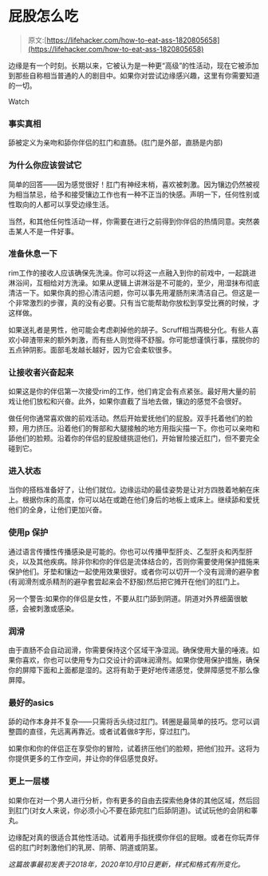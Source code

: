 # 屁股怎么吃

> 原文:[https://lifehacker.com/how-to-eat-ass-1820805658](https://lifehacker.com/how-to-eat-ass-1820805658)

边缘是有一个时刻。长期以来，它被认为是一种更“高级”的性活动，现在它被添加到那些自称相当普通的人的剧目中。如果你对尝试边缘感兴趣，这里有你需要知道的一切。

Watch

### 事实真相

舔被定义为亲吻和舔你伴侣的肛门和直肠。(肛门是外部，直肠是内部)

### 为什么你应该尝试它

简单的回答——因为感觉很好！肛门有神经末梢，喜欢被刺激。因为镶边仍然被视为相当禁忌，给予和接受镶边工作也有一种不正当的快感。声明一下，任何性别或性取向的人都可以享受边缘生活。

当然，和其他任何性活动一样，你需要在进行之前得到你伴侣的热情同意。突然袭击某人不是一件好事。

### 准备休息一下

rim工作的接收人应该确保先洗澡。你可以将这一点融入到你的前戏中，一起跳进淋浴间，互相给对方洗澡。如果从逻辑上讲淋浴是不可能的，至少，用湿抹布彻底清洁一下。如果你真的担心清洁问题，你可以事先用灌肠剂来清洁自己。但这是一个非常激烈的步骤，真的没有必要。只有当它能帮助你放松到享受比赛的时候，才这样做。

如果送礼者是男性，他可能会考虑剃掉他的胡子。Scruff相当两极分化。有些人喜欢小碎渣带来的额外刺激，而有些人则觉得不舒服。你可能想谨慎行事，摆脱你的五点钟阴影。面部毛发越长越好，因为它会柔软很多。

### 让接收者兴奋起来

如果这是你的伴侣第一次接受rim的工作，他们肯定会有点紧张。最好用大量的前戏让他们放松和兴奋。此外，如果你直截了当地去做，镶边的感觉不会很好。

做任何你通常喜欢做的前戏活动。然后开始爱抚他们的屁股。双手托着他们的脸颊，用力挤压。沿着他们的臀部和大腿接触的地方用指尖描一下。你也可以亲吻和舔他们的脸颊。沿着你的伴侣的屁股缝挑逗他们，开始冒险接近肛门，但不要完全碰到它。

### 进入状态

当你的搭档准备好了，让他们就位。边缘运动的最佳姿势是让对方四肢着地躺在床上。根据你床的高度，你可以站在或跪在他们身后的地板上或床上。继续舔和爱抚他们的全身，让他们更加兴奋。

### 使用p 保护

通过语言传播性传播感染是可能的。你也可以传播甲型肝炎、乙型肝炎和丙型肝炎，以及其他疾病。除非你和你的伴侣是流体结合的，否则你需要使用保护措施来保护他们。牙垫和镶边一起使用效果很好。或者你可以切开一个没有润滑的避孕套(有润滑剂或杀精剂的避孕套尝起来会不舒服)然后把它摊开在他们的肛门上。

另一个警告:如果你的伴侣是女性，不要从肛门舔到阴道。阴道对外界细菌很敏感，会被刺激或感染。

### 润滑

由于直肠不会自动润滑，你需要保持这个区域干净湿润。确保使用大量的唾液。如果你喜欢，你也可以使用专为口交设计的调味润滑剂。如果你使用保护措施，确保你的屏障下面和上面都是湿的。这将有助于更好地传递感觉，使屏障感觉不那么像屏障。

### 最好的asics

舔的动作本身并不复杂——只需将舌头绕过肛门。转圈是最简单的技巧。您可以调整圆的直径，先远离再靠近。或者试着做8字形，穿过肛门。

如果你和你的伴侣正在享受你的冒险，试着挤压他们的脸颊，把他们拉开。这将为你提供更多的工作空间，并让你的伴侣感觉良好。

### 更上一层楼

如果你在对一个男人进行分析，你有更多的自由去探索他身体的其他区域，然后回到肛门(对女人来说，你必须小心不要在舔完肛门后舔阴道)。试试玩他的会阴和睾丸。

边缘配对真的很适合其他性活动。试着用手指抚摸你伴侣的屁眼。或者在你玩弄伴侣的肛门时刺激他们的乳房、阴蒂、阴道或阴茎。

*这篇故事最初发表于2018年，2020年10月10日更新，样式和格式有所变化。*